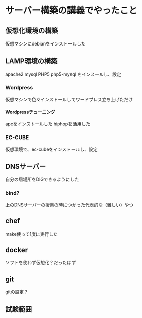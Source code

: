 サーバー構築の講義でやったこと
==================================

## 仮想化環境の構築
仮想マシンにdebianをインストールした
## LAMP環境の構築
apache2 mysql PHP5 php5-mysql をインスールし、設定

### Wordpress
仮想マシンで色々インストールしてワードプレス立ち上げただけ

#### Wordpressチューニング
apcをインストールした
hiphopを活用した
### EC-CUBE
仮想環境で、ec-cubeをインストールし、設定

## DNSサーバー
自分の居場所をDIGできるようにした

### bind?
上のDNSサーバーの授業の時につかった代表的な（難しい）やつ

## chef
make使って1度に実行した
## docker
ソフトを使わず仮想化？だったはず

## git
gitの設定？

## 試験範囲

